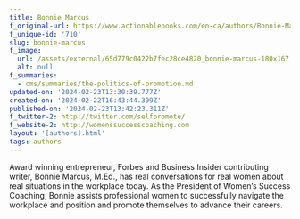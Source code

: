 ```yaml
---
title: Bonnie Marcus
f_original-url: https://www.actionablebooks.com/en-ca/authors/Bonnie-Marcus/
f_unique-id: '710'
slug: bonnie-marcus
f_image:
  url: /assets/external/65d779c0422b7fec28ce4820_bonnie-marcus-180x167.jpeg
  alt: null
f_summaries:
  - cms/summaries/the-politics-of-promotion.md
updated-on: '2024-02-23T13:30:39.777Z'
created-on: '2024-02-22T16:43:44.399Z'
published-on: '2024-02-23T13:42:23.311Z'
f_twitter-2: http://twitter.com/selfpromote/
f_website-2: http://womenssuccesscoaching.com
layout: '[authors].html'
tags: authors
---
```


Award winning entrepreneur, Forbes and Business Insider contributing writer, Bonnie Marcus, M.Ed., has real conversations for real women about real situations in the workplace today. As the President of Women’s Success Coaching, Bonnie assists professional women to successfully navigate the workplace and position and promote themselves to advance their careers.
